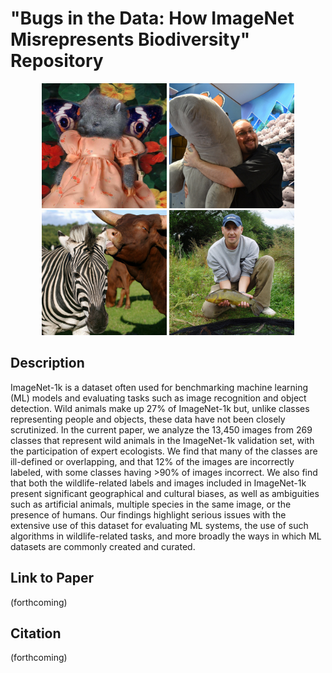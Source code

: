 # "Bugs in the Data: How ImageNet Misrepresents Biodiversity"  Repository

<p align="middle">
   <img src="exampleimages/wombat00014931_500.jpg" alt="wombat" width="200"/>
    <img src="exampleimages/dugong00002000_500.jpg " alt="dugong" width="200"/>
    <img src="exampleimages/zebra00029124_500.jpg" alt="zebra" width="200"/>
    <img src="exampleimages/tench00006697_500.jpg" alt="tench" width="200"/>
</p>

## Description
ImageNet-1k is a dataset often used for benchmarking machine learning (ML) models and evaluating tasks such as image recognition and object detection. Wild animals make up 27% of ImageNet-1k but, unlike classes representing people and objects, these data have not been closely scrutinized. In the current paper, we analyze the 13,450 images from 269 classes that represent wild animals in the ImageNet-1k validation set, with the participation of expert ecologists. We find that many of the classes are ill-defined or overlapping, and that 12% of the images are incorrectly labeled, with some classes having >90% of images incorrect. We also find that both the wildlife-related labels and images included in ImageNet-1k present significant geographical and cultural biases, as well as ambiguities such as artificial animals, multiple species in the same image, or the presence of humans. Our findings highlight serious issues with the extensive use of this dataset for evaluating ML systems, the use of such algorithms in wildlife-related tasks, and more broadly the ways in which ML datasets are commonly created and curated.

## Link to Paper 
(forthcoming)

## Citation
(forthcoming)
